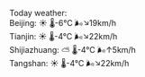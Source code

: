 Today weather:  
Beijing: ☀️   🌡️-6°C 🌬️↘19km/h  
Tianjin: ☀️   🌡️-4°C 🌬️↘22km/h  
Shijiazhuang: ⛅️  🌡️-4°C 🌬️↑5km/h  
Tangshan: ☀️   🌡️-4°C 🌬️↘22km/h  

